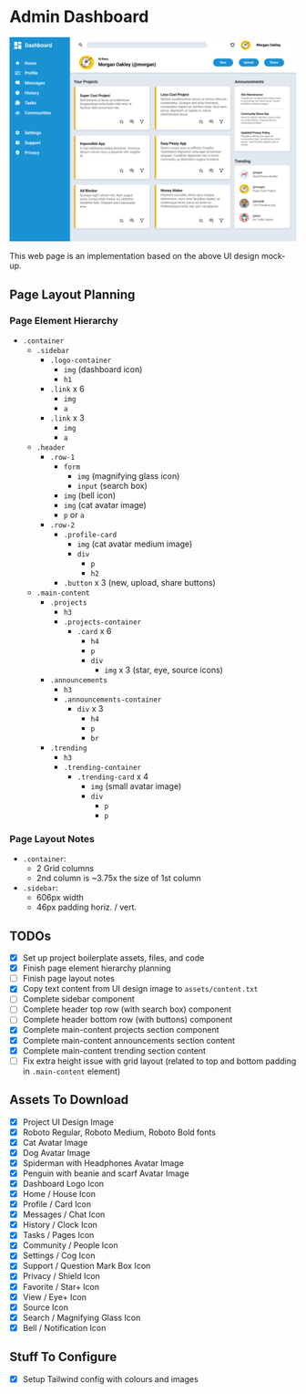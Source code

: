 # Admin Dashboard

![Image of an admin dashboard web page.](assets/images/dashboard-project.png)

This web page is an implementation based on the above UI design mock-up.

<!-- Site is live [here](https://junyuhuang.github.io/top-admin-dashboard/). -->

## Page Layout Planning

### Page Element Hierarchy

- `.container`
  - `.sidebar`
    - `.logo-container`
      - `img` (dashboard icon)
      - `h1`
    - `.link` x 6
      - `img`
      - `a`
    - `.link` x 3
      - `img`
      - `a`
  - `.header`
    - `.row-1`
      - `form`
        - `img` (magnifying glass icon)
        - `input` (search box)
      - `img` (bell icon)
      - `img` (cat avatar image)
      - `p` or `a`
    - `.row-2`
      - `.profile-card`
        - `img` (cat avatar medium image)
        - `div`
          - `p`
          - `h2`
      - `.button` x 3 (new, upload, share buttons)
  - `.main-content`
    - `.projects`
      - `h3`
      - `.projects-container`
        - `.card` x 6
          - `h4`
          - `p`
          - `div`
            - `img` x 3 (star, eye, source icons)
    - `.announcements`
      - `h3`
      - `.announcements-container`
        - `div` x 3
          - `h4`
          - `p`
          - `br`
    - `.trending`
      - `h3`
      - `.trending-container`
        - `.trending-card` x 4
          - `img` (small avatar image)
          - `div`
            - `p`
            - `p`

### Page Layout Notes

- `.container`:
  - 2 Grid columns
  - 2nd column is ~3.75x the size of 1st column
- `.sidebar`:
  - 606px width
  - 46px padding horiz. / vert.

## TODOs

- [x] Set up project boilerplate assets, files, and code
- [x] Finish page element hierarchy planning
- [ ] Finish page layout notes
- [x] Copy text content from UI design image to `assets/content.txt`
- [ ] Complete sidebar component
- [ ] Complete header top row (with search box) component
- [ ] Complete header bottom row (with buttons) component
- [x] Complete main-content projects section component
- [x] Complete main-content announcements section content
- [x] Complete main-content trending section content
- [ ] Fix extra height issue with grid layout (related to top and bottom padding in `.main-content` element)

## Assets To Download

- [x] Project UI Design Image
- [x] Roboto Regular, Roboto Medium, Roboto Bold fonts
- [x] Cat Avatar Image
- [x] Dog Avatar Image
- [x] Spiderman with Headphones Avatar Image
- [x] Penguin with beanie and scarf Avatar Image
- [x] Dashboard Logo Icon
- [x] Home / House Icon
- [x] Profile / Card Icon
- [x] Messages / Chat Icon
- [x] History / Clock Icon
- [x] Tasks / Pages Icon
- [x] Community / People Icon
- [x] Settings / Cog Icon
- [x] Support / Question Mark Box Icon
- [x] Privacy / Shield Icon
- [x] Favorite / Star+ Icon
- [x] View / Eye+ Icon
- [x] Source Icon
- [x] Search / Magnifying Glass Icon
- [x] Bell / Notification Icon

## Stuff To Configure

- [x] Setup Tailwind config with colours and images

